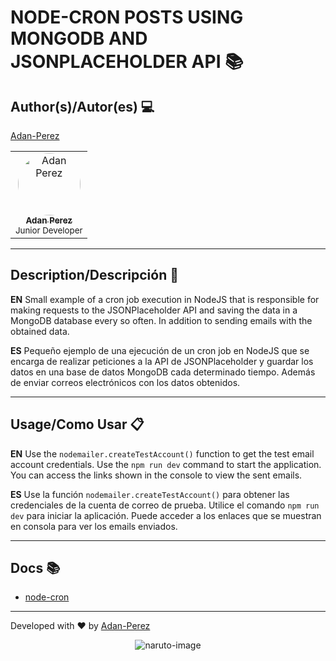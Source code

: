 # NODE-CRON POSTS USING MONGODB AND JSONPLACEHOLDER API 📚

## Author(s)/Autor(es) 💻

[Adan-Perez](https://github.com/Adan-Perez)

<table>
  <tbody>
    <tr> 
      <td align="center" valign="top" width="100%">
        <a href="https://github.com/Adan-Perez">
          <img src="https://avatars.githubusercontent.com/u/91911634?v=4" width="100px;" alt="Adan Perez" style="border-radius: 50%;"/>
          <br />
          <sub><b>Adan Perez</b></sub>
        </a>
        <br />
        <sub> Junior Developer </sub> 
      </td>
    </tr> 
  </tbody> 
</table>

---

## Description/Descripción 📌

**EN** Small example of a cron job execution in NodeJS that is responsible for making requests to the JSONPlaceholder API and saving the data in a MongoDB database every so often. In addition to sending emails with the obtained data.

**ES** Pequeño ejemplo de una ejecución de un cron job en NodeJS que se encarga de realizar peticiones a la API de JSONPlaceholder y guardar los datos en una base de datos MongoDB cada determinado tiempo. Además de enviar correos electrónicos con los datos obtenidos.

---

## Usage/Como Usar 📋

**EN** Use the `nodemailer.createTestAccount()` function to get the test email account credentials. Use the `npm run dev` command to start the application. You can access the links shown in the console to view the sent emails.

**ES** Use la función `nodemailer.createTestAccount()` para obtener las credenciales de la cuenta de correo de prueba. Utilice el comando `npm run dev` para iniciar la aplicación. Puede acceder a los enlaces que se muestran en consola para ver los emails enviados.

---

## Docs 📚

- [node-cron](https://nodecron.com/docs/)

---

Developed with ❤ by [Adan-Perez](https://github.com/Adan-Perez)

<p align="center" style="width: 100%; height: 100%;">
  <img src="https://storage.googleapis.com/sticker-prod/Wren242GEdiHYWm6ZGJp/5.png" alt="naruto-image">
</p>

---
